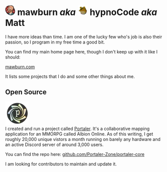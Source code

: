 # ![mawburn lars](https://raw.githubusercontent.com/mawburn/mawburn/main/lars-tiny.webp) mawburn _aka_ ![mawburn lars](https://raw.githubusercontent.com/mawburn/mawburn/main/hypnoCode-tiny.webp) hypnoCode _aka_ Matt 

I have more ideas than time. I am one of the lucky few who's job is also their passion, so I program in my free time a good bit. 

You can find my main home page here, though I don't keep up with it like I should: 

[mawburn.com](https://mawburn.com)

It lists some projects that I do and some other things about me. 

## Open Source

![Portaler Logo](https://raw.githubusercontent.com/mawburn/mawburn/main/portaler.webp)   
I created and run a project called [Portaler](https://portaler.zone). It's a collaborative mapping application for an MMORPG called Albion Online. As of this writing, I get roughly 20,000 unique vistors a month running on barely any hardware and an active Discord server of around 3,000 users.

You can find the repo here: [github.com/Portaler-Zone/portaler-core](https://github.com/Portaler-Zone/portaler-core)

I am looking for contributors to maintain and update it.
